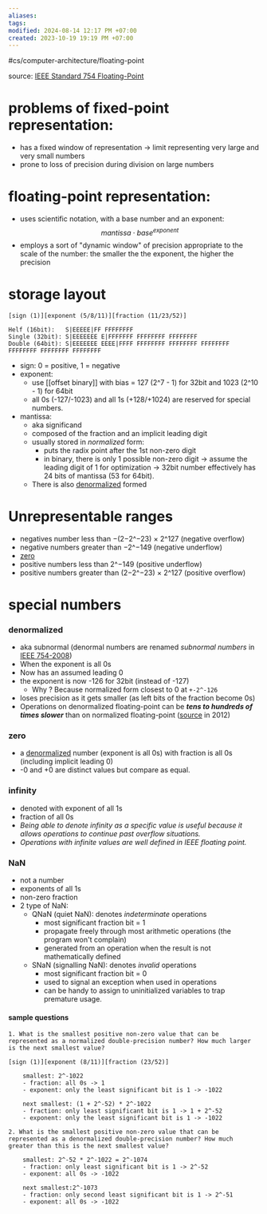 ```yaml
---
aliases: 
tags: 
modified: 2024-08-14 12:17 PM +07:00
created: 2023-10-19 19:19 PM +07:00
---
```

#cs/computer-architecture/floating-point

source: [IEEE Standard 754 Floating-Point](https://steve.hollasch.net/cgindex/coding/ieeefloat.html)

# problems of fixed-point representation:
- has a fixed window of representation -> limit representing very large and very small numbers
- prone to loss of precision during division on large numbers

# floating-point representation:
- uses scientific notation, with a base number and an exponent: 
$$
mantissa \cdot base^{exponent}
$$
- employs a sort of "dynamic window" of precision appropriate to the scale of the number: the smaller the the exponent, the higher the precision 

# storage layout
`[sign (1)][exponent (5/8/11)][fraction (11/23/52)]`

```
Helf (16bit):   S|EEEEE|FF FFFFFFFF
Single (32bit): S|EEEEEEE E|FFFFFFF FFFFFFFF FFFFFFFF
Double (64bit): S|EEEEEEE EEEE|FFFF FFFFFFFF FFFFFFFF FFFFFFFF FFFFFFFF FFFFFFFF FFFFFFFF
```

- sign: 0 = positive, 1 = negative
- exponent: 
	- use [[offset binary]] with bias = 127 (2^7 - 1) for 32bit and 1023 (2^10 - 1) for 64bit
	- all 0s (-127/-1023) and all 1s (+128/+1024) are reserved for special numbers.
- mantissa:
	- aka significand
	- composed of the fraction and an implicit leading digit
	- usually stored in *normalized* form: 
		- puts the radix point after the 1st non-zero digit
		- in binary, there is only 1 possible non-zero digit 
			-> assume the leading digit of 1 for optimization
			-> 32bit number effectively has 24 bits of mantissa (53 for 64bit).
	- There is also [denormalized](#Denormalized) formed

# Unrepresentable ranges
- negatives number less than −(2−2^−23) × 2^127 (negative overflow)
- negative numbers greater than −2^−149 (negative underflow)
- [zero](#zero)
- positive numbers less than 2^−149 (positive underflow)
- positive numbers greater than (2−2^−23) × 2^127 (positive overflow)

# special numbers
### denormalized
- aka subnormal (denormal numbers are renamed *subnormal numbers* in [IEEE 754-2008](https://en.wikipedia.org/wiki/IEEE_754-2008))
- When the exponent is all 0s
- Now has an assumed leading 0
- the exponent is now -126 for 32bit (instead of -127)
	- Why ? Because normalized form closest to 0 at `+-2^-126`
- loses precision as it gets smaller (as left bits of the fraction become 0s)
- Operations on denormalized floating-point can be ***tens to hundreds of times slower*** than on normalized floating-point ([source](https://stackoverflow.com/a/9314926) in 2012)
### zero
- a [denormalized](#denormalized) number (exponent is all 0s) with fraction is all 0s (including implicit leading 0)
- -0 and +0 are distinct values but compare as equal.
### infinity
- denoted with exponent of all 1s
- fraction of all 0s
- *Being able to denote infinity as a specific value is useful because it allows operations to continue past overflow situations.*
- *Operations with infinite values are well defined in IEEE floating point.*
### NaN
- not a number
- exponents of all 1s
- non-zero fraction
- 2 type of NaN:
	- QNaN (quiet NaN): denotes *indeterminate* operations
		- most significant fraction bit = 1
		- propagate freely through most arithmetic operations (the program won't complain)
		- generated from an operation when the result is not mathematically defined
	- SNaN (signalling NaN): denotes *invalid* operations
		- most significant fraction bit = 0
		- used to signal an exception when used in operations
		- can be handy to assign to uninitialized variables to trap premature usage.

#### sample questions
```
1. What is the smallest positive non-zero value that can be represented as a normalized double-precision number? How much larger is the next smallest value?

[sign (1)][exponent (8/11)][fraction (23/52)]

	smallest: 2^-1022
	- fraction: all 0s -> 1
	- exponent: only the least significant bit is 1 -> -1022
	
	next smallest: (1 + 2^-52) * 2^-1022
	- fraction: only least significant bit is 1 -> 1 + 2^-52
	- exponent: only the least significant bit is 1 -> -1022

2. What is the smallest positive non-zero value that can be represented as a denormalized double-precision number? How much greater than this is the next smallest value?

	smallest: 2^-52 * 2^-1022 = 2^-1074
	- fraction: only least significant bit is 1 -> 2^-52
	- exponent: all 0s -> -1022
	
	next smallest:2^-1073
	- fraction: only second least significant bit is 1 -> 2^-51
	- exponent: all 0s -> -1022
```